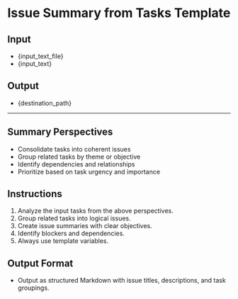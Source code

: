 # Issue Summary from Tasks Template

## Input
- {input_text_file}
- {input_text}

## Output
- {destination_path}

---

## Summary Perspectives
- Consolidate tasks into coherent issues
- Group related tasks by theme or objective
- Identify dependencies and relationships
- Prioritize based on task urgency and importance

## Instructions
1. Analyze the input tasks from the above perspectives.
2. Group related tasks into logical issues.
3. Create issue summaries with clear objectives.
4. Identify blockers and dependencies.
5. Always use template variables.

## Output Format
- Output as structured Markdown with issue titles, descriptions, and task groupings.